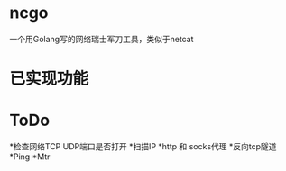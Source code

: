 # ncgo
一个用Golang写的网络瑞士军刀工具，类似于netcat

# 已实现功能

# ToDo
*检查网络TCP UDP端口是否打开
*扫描IP
*http 和 socks代理
*反向tcp隧道
*Ping
*Mtr
